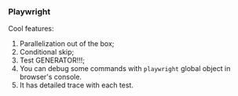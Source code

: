 ### Playwright

Cool features:
1. Parallelization out of the box;
2. Conditional skip;
3. Test GENERATOR!!!;
4. You can debug some commands with `playwright` global object in browser's console.
5. It has detailed trace with each test.
